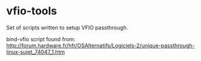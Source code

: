 vfio-tools
==========

Set of scripts written to setup VFIO passthrough.

bind-vfio script found from:
http://forum.hardware.fr/hfr/OSAlternatifs/Logiciels-2/unique-passthrough-linux-sujet_74047_1.htm
